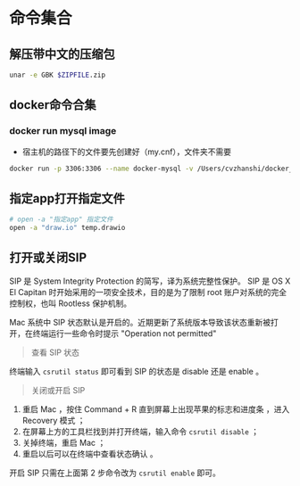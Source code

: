 # 命令集合

## 解压带中文的压缩包

```bash
unar -e GBK $ZIPFILE.zip
```

## docker命令合集

### docker run mysql image

- 宿主机的路径下的文件要先创建好（my.cnf），文件夹不需要

```bash
docker run -p 3306:3306 --name docker-mysql -v /Users/cvzhanshi/docker_mnt/mysql8/conf/my.cnf:/etc/my.cnf -v /Users/cvzhanshi/docker_mnt/mysql8/data:/var/lib/mysql -e MYSQL_ROOT_PASSWORD=123456 -d mysql
```

## 指定app打开指定文件

```sh
# open -a "指定app" 指定文件
open -a "draw.io" temp.drawio
```

## 打开或关闭SIP

SIP 是 System Integrity Protection 的简写，译为系统完整性保护。 SIP 是 OS X El Capitan 时开始采用的一项安全技术，目的是为了限制 root 账户对系统的完全控制权，也叫 Rootless 保护机制。

Mac 系统中 SIP 状态默认是开启的。近期更新了系统版本导致该状态重新被打开，在终端运行一些命令时提示 "Operation not permitted" 

>  查看 SIP 状态



终端输入 `csrutil status` 即可看到 SIP 的状态是 disable 还是 enable 。

> 关闭或开启 SIP



1. 重启 Mac ，按住 Command + R 直到屏幕上出现苹果的标志和进度条 ，进入 Recovery 模式 ；
2. 在屏幕上方的工具栏找到并打开终端，输入命令 `csrutil disable` ；
3. 关掉终端，重启 Mac ；
4. 重启以后可以在终端中查看状态确认 。

开启 SIP 只需在上面第 2 步命令改为 `csrutil enable` 即可。
